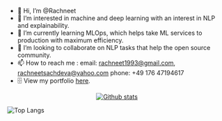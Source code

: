 - 👋 Hi, I’m @Rachneet
- 👀 I’m interested in machine and deep learning with an interest in NLP and explainability. 
- 🌱 I’m currently learning MLOps, which helps take ML services to production with maximum efficiency.
- 💞️ I’m looking to collaborate on NLP tasks that help the open source community.
- 📫 How to reach me : 
     email: rachneet1993@gmail.com, rachneetsachdeva@yahoo.com
     phone: +49 176 47194617
- :file_cabinet: View my portfolio [here](https://awesome-villani-a70999.netlify.app/).

<!---
Rachneet/Rachneet is a ✨ special ✨ repository because its `README.md` (this file) appears on your GitHub profile.
You can click the Preview link to take a look at your changes.
--->

<div align="center">
     
<a href="">![Github stats](https://github-readme-stats.vercel.app/api?username=rachneet&theme=radical)</a>
     
</div>

![Top Langs](https://github-readme-stats.vercel.app/api/top-langs/?username=rachneet&theme=tokyonight)
